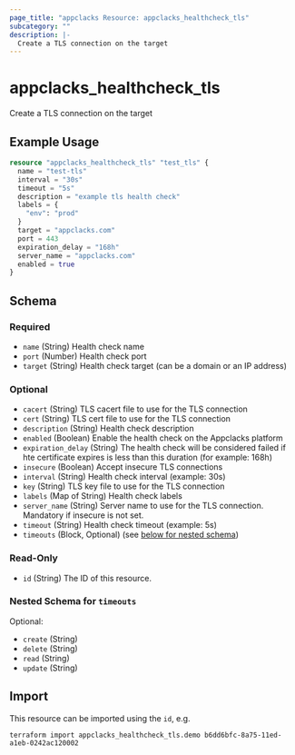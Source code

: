 ```yaml
---
page_title: "appclacks Resource: appclacks_healthcheck_tls"
subcategory: ""
description: |-
  Create a TLS connection on the target
---
```


# appclacks_healthcheck_tls

Create a TLS connection on the target

## Example Usage

```terraform
resource "appclacks_healthcheck_tls" "test_tls" {
  name = "test-tls"
  interval = "30s"
  timeout = "5s"
  description = "example tls health check"
  labels = {
    "env": "prod"
  }
  target = "appclacks.com"
  port = 443
  expiration_delay = "168h"
  server_name = "appclacks.com"
  enabled = true
}
```

<!-- schema generated by tfplugindocs -->
## Schema

### Required

- `name` (String) Health check name
- `port` (Number) Health check port
- `target` (String) Health check target (can be a domain or an IP address)

### Optional

- `cacert` (String) TLS cacert file to use for the TLS connection
- `cert` (String) TLS cert file to use for the TLS connection
- `description` (String) Health check description
- `enabled` (Boolean) Enable the health check on the Appclacks platform
- `expiration_delay` (String) The health check will be considered failed if hte certificate expires is less than this duration (for example: 168h)
- `insecure` (Boolean) Accept insecure TLS connections
- `interval` (String) Health check interval (example: 30s)
- `key` (String) TLS key file to use for the TLS connection
- `labels` (Map of String) Health check labels
- `server_name` (String) Server name to use for the TLS connection. Mandatory if insecure is not set.
- `timeout` (String) Health check timeout (example: 5s)
- `timeouts` (Block, Optional) (see [below for nested schema](#nestedblock--timeouts))

### Read-Only

- `id` (String) The ID of this resource.

<a id="nestedblock--timeouts"></a>
### Nested Schema for `timeouts`

Optional:

- `create` (String)
- `delete` (String)
- `read` (String)
- `update` (String)

## Import

This resource can be imported using the `id`, e.g.

```shell
terraform import appclacks_healthcheck_tls.demo b6dd6bfc-8a75-11ed-a1eb-0242ac120002
```